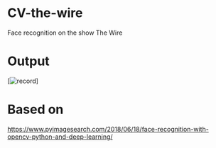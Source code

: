 # CV-the-wire
Face recognition on the show The Wire
# Output 
[![record](/assets/recordgif.gif)]
# Based on
https://www.pyimagesearch.com/2018/06/18/face-recognition-with-opencv-python-and-deep-learning/